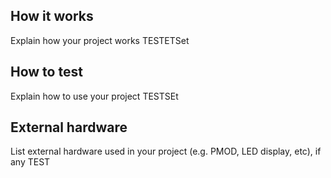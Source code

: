 <!---

This file is used to generate your project datasheet. Please fill in the information below and delete any unused
sections.

You can also include images in this folder and reference them in the markdown. Each image must be less than
512 kb in size, and the combined size of all images must be less than 1 MB.
-->

## How it works

Explain how your project works
TESTETSet

## How to test

Explain how to use your project
TESTSEt

## External hardware

List external hardware used in your project (e.g. PMOD, LED display, etc), if any
TEST
